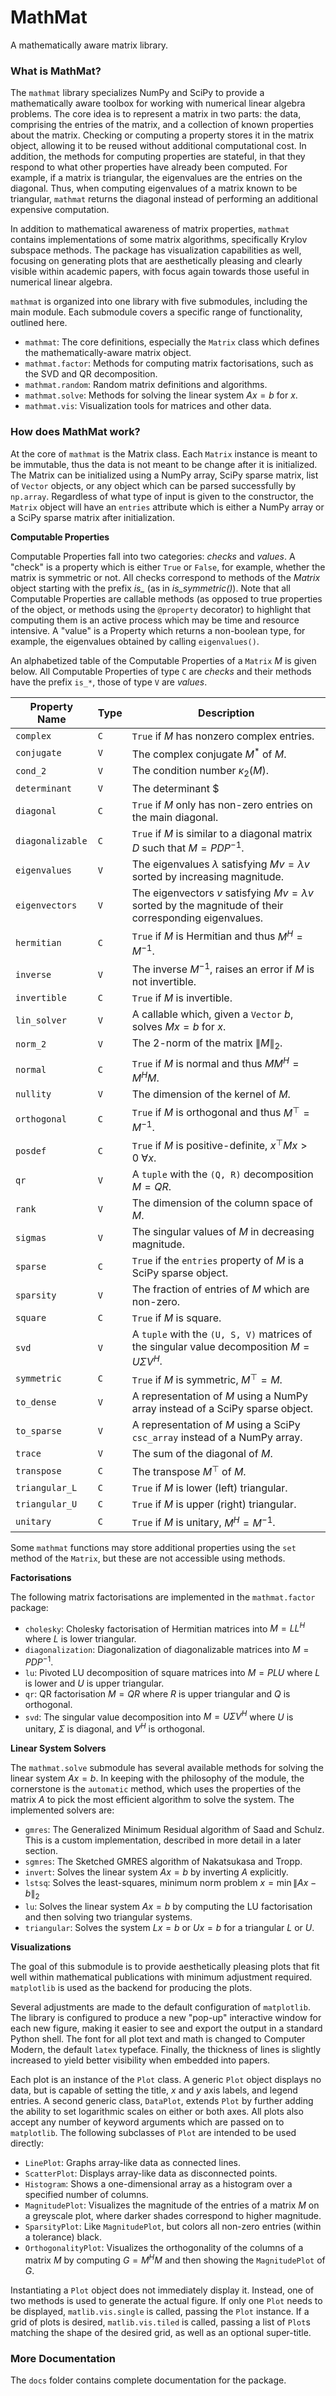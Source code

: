 # MathMat
A mathematically aware matrix library.

### What is MathMat?

The `mathmat` library specializes NumPy and SciPy to provide a mathematically aware toolbox for working with numerical linear algebra problems. The core idea is to represent a matrix in two parts: the data, comprising the entries of the matrix, and a collection of known properties about the matrix. Checking or computing a property stores it in the matrix object, allowing it to be reused without additional computational cost. In addition, the methods for computing properties are stateful, in that they respond to what other properties have already been computed.  For example, if a matrix is triangular, the eigenvalues are the entries on the diagonal. Thus, when computing eigenvalues of a matrix known to be triangular, `mathmat` returns the diagonal instead of performing an additional expensive computation.

In addition to mathematical awareness of matrix properties, `mathmat` contains implementations of some matrix algorithms, specifically Krylov subspace methods. The package has visualization capabilities as well, focusing on generating plots that are aesthetically pleasing and clearly visible within academic papers, with focus again towards those useful in numerical linear algebra.

`mathmat` is organized into one library with five submodules, including the main module. Each submodule covers a specific range of functionality, outlined here.

- `mathmat`: The core definitions, especially the `Matrix` class which defines the mathematically-aware matrix object.
- `mathmat.factor`: Methods for computing matrix factorisations, such as the SVD and QR decomposition.
- `mathmat.random`: Random matrix definitions and algorithms.
- `mathmat.solve`: Methods for solving the linear system $A x = b$ for $x$.
- `mathmat.vis`: Visualization tools for matrices and other data.

### How does MathMat work?

At the core of `mathmat` is the Matrix class. Each `Matrix` instance is meant to be immutable, thus the data is not meant to be change after it is initialized. The Matrix can be initialized using a NumPy array, SciPy sparse matrix, list of `Vector` objects, or any object which can be parsed successfully by `np.array`. Regardless of what type of input is given to the constructor, the `Matrix` object will have an `entries` attribute which is either a NumPy array or a SciPy sparse matrix after initialization.

**Computable Properties**

Computable Properties fall into two categories: *checks* and *values*. A "check" is a property which is either `True` or `False`, for example, whether the matrix is symmetric or not. All checks correspond to methods of the *Matrix* object starting with the prefix *is_* (as in *is_symmetric()*). Note that all Computable Properties are callable methods (as opposed to true properties of the object, or methods using the `@property` decorator) to highlight that computing them is an active process which may be time and resource intensive. A "value" is a Property which returns a non-boolean type, for example, the eigenvalues obtained by calling `eigenvalues()`.

An alphabetized table of the Computable Properties of a `Matrix` $M$ is given below. All Computable Properties of type `C` are *checks* and their methods have the prefix `is_*`, those of type `V` are *values*.

| Property Name       | Type | Description                                                                   |
|---------------------|------|-------------------------------------------------------------------------------|
| `complex`           | `C`  | `True` if $M$ has nonzero complex entries.                                   |
| `conjugate`         | `V`  | The complex conjugate $M^*$ of $M$.                                          |
| `cond_2`            | `V`  | The condition number $\kappa_2(M)$.                                          |
| `determinant`       | `V`  | The determinant $| M |$.                                                   |
| `diagonal`          | `C`  | `True` if $M$ only has non-zero entries on the main diagonal.                |
| `diagonalizable`    | `C`  | `True` if $M$ is similar to a diagonal matrix $D$ such that $M = P D P^{-1}$. |
| `eigenvalues`       | `V`  | The eigenvalues $\lambda$ satisfying $Mv = \lambda v$ sorted by increasing magnitude. |
| `eigenvectors`      | `V`  | The eigenvectors $v$ satisfying $Mv = \lambda v$ sorted by the magnitude of their corresponding eigenvalues. |
| `hermitian`         | `C`  | `True` if $M$ is Hermitian and thus $M^H = M^{-1}$.                          |
| `inverse`           | `V`  | The inverse $M^{-1}$, raises an error if $M$ is not invertible.               |
| `invertible`        | `C`  | `True` if $M$ is invertible.                                                 |
| `lin_solver`        | `V`  | A callable which, given a `Vector` $b$, solves $Mx = b$ for $x$.             |
| `norm_2`            | `V`  | The 2-norm of the matrix $\lVert M \rVert_2$.                                |
| `normal`            | `C`  | `True` if $M$ is normal and thus $M M^H = M^H M$.                             |
| `nullity`           | `V`  | The dimension of the kernel of $M$.                                          |
| `orthogonal`        | `C`  | `True` if $M$ is orthogonal and thus $M^\top = M^{-1}$.                      |
| `posdef`            | `C`  | `True` if $M$ is positive-definite, $x^\top M x > 0 \: \forall x$.           |
| `qr`                | `V`  | A `tuple` with the `(Q, R)` decomposition $M = QR$.                          |
| `rank`              | `V`  | The dimension of the column space of $M$.                                    |
| `sigmas`            | `V`  | The singular values of $M$ in decreasing magnitude.                           |
| `sparse`            | `C`  | `True` if the `entries` property of $M$ is a SciPy sparse object.             |
| `sparsity`          | `V`  | The fraction of entries of $M$ which are non-zero.                           |
| `square`            | `C`  | `True` if $M$ is square.                                                     |
| `svd`               | `V`  | A `tuple` with the `(U, S, V)` matrices of the singular value decomposition $M = U \Sigma V^H$. |
| `symmetric`         | `C`  | `True` if $M$ is symmetric, $M^\top  = M$.                                    |
| `to_dense`          | `V`  | A representation of $M$ using a NumPy array instead of a SciPy sparse object. |
| `to_sparse`         | `V`  | A representation of $M$ using a SciPy `csc_array` instead of a NumPy array.   |
| `trace`             | `V`  | The sum of the diagonal of $M$.                                              |
| `transpose`         | `C`  | The transpose $M^\top$ of $M$.                                               |
| `triangular_L`      | `C`  | `True` if $M$ is lower (left) triangular.                                     |
| `triangular_U`      | `C`  | `True` if $M$ is upper (right) triangular.                                    |
| `unitary`           | `C`  | `True` if $M$ is unitary, $M^H = M^{-1}$.                                    |

Some `mathmat` functions may store additional properties using the `set` method of the `Matrix`, but these are not accessible using methods.

**Factorisations**

The following matrix factorisations are implemented in the `mathmat.factor` package:

- `cholesky`: Cholesky factorisation of Hermitian matrices into $M = L L^H$ where $L$ is lower triangular.
- `diagonalization`: Diagonalization of diagonalizable matrices into $M = P D P^{-1}$.
- `lu`: Pivoted LU decomposition of square matrices into $M = P L U$ where $L$ is lower and $U$ is upper triangular.
- `qr`: QR factorisation $M = Q R$ where $R$ is upper triangular and $Q$ is orthogonal.
- `svd`: The singular value decomposition into $M = U \Sigma V^H$ where $U$ is unitary, $\Sigma$ is diagonal, and $V^H$ is orthogonal.

**Linear System Solvers**

The `mathmat.solve` submodule has several available methods for solving the linear system $Ax = b$. In keeping with the philosophy of the module, the cornerstone is the `automatic` method, which uses the properties of the matrix $A$ to pick the most efficient algorithm to solve the system. The implemented solvers are:

- `gmres`: The Generalized Minimum Residual algorithm of Saad and Schulz. This is a custom implementation, described in more detail in a later section.
- `sgmres`: The Sketched GMRES algorithm of Nakatsukasa and Tropp.
- `invert`: Solves the linear system $Ax = b$ by inverting $A$ explicitly.
- `lstsq`: Solves the least-squares, minimum norm problem $x = \min \lVert Ax - b \rVert_2$
- `lu`: Solves the linear system $Ax = b$ by computing the LU factorisation and then solving two triangular systems.
- `triangular`: Solves the system $Lx = b$ or $Ux = b$ for a triangular $L$ or $U$.

**Visualizations**

The goal of this submodule is to provide aesthetically pleasing plots that fit well within mathematical publications with minimum adjustment required. `matplotlib` is used as the backend for producing the plots.

Several adjustments are made to the default configuration of `matplotlib`. The library is configured to produce a new "pop-up" interactive window for each new figure, making it easier to see and export the output in a standard Python shell. The font for all plot text and math is changed to Computer Modern, the default `latex` typeface. Finally, the thickness of lines is slightly increased to yield better visibility when embedded into papers.

Each plot is an instance of the `Plot` class. A generic `Plot` object displays no data, but is capable of setting the title, $x$ and $y$ axis labels, and legend entries. A second generic class, `DataPlot`, extends `Plot` by further adding the ability to set logarithmic scales on either or both axes. All plots also accept any number of keyword arguments which are passed on to `matplotlib`. The following subclasses of `Plot` are intended to be used directly:

- `LinePlot`: Graphs array-like data as connected lines.
- `ScatterPlot`: Displays array-like data as disconnected points.
- `Histogram`: Shows a one-dimensional array as a histogram over a specified number of columns.
- `MagnitudePlot`: Visualizes the magnitude of the entries of a matrix $M$ on a greyscale plot, where darker shades correspond to higher magnitude.
- `SparsityPlot`: Like `MagnitudePlot`, but colors all non-zero entries (within a tolerance) black.
- `OrthogonalityPlot`: Visualizes the orthogonality of the columns of a matrix $M$ by computing $G = M^H M$ and then showing the `MagnitudePlot` of $G$.

Instantiating a `Plot` object does not immediately display it. Instead, one of two methods is used to generate the actual figure. If only one `Plot` needs to be displayed, `matlib.vis.single` is called, passing the `Plot` instance. If a grid of plots is desired, `matlib.vis.tiled` is called, passing a list of `Plot`s matching the shape of the desired grid, as well as an optional super-title.

### More Documentation

The `docs` folder contains complete documentation for the package.
